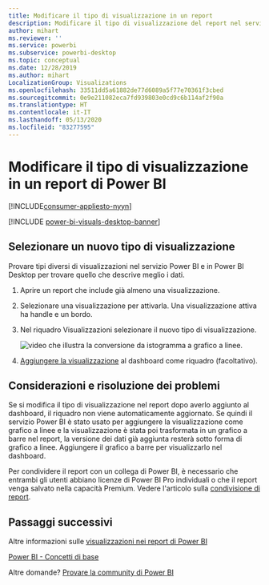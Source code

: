 ```yaml
---
title: Modificare il tipo di visualizzazione in un report
description: Modificare il tipo di visualizzazione del report nel servizio Power BI e in Power BI Desktop
author: mihart
ms.reviewer: ''
ms.service: powerbi
ms.subservice: powerbi-desktop
ms.topic: conceptual
ms.date: 12/28/2019
ms.author: mihart
LocalizationGroup: Visualizations
ms.openlocfilehash: 33511dd5a61882de77d6089a5f77e70361f3cbed
ms.sourcegitcommit: 0e9e211082eca7fd939803e0cd9c6b114af2f90a
ms.translationtype: HT
ms.contentlocale: it-IT
ms.lasthandoff: 05/13/2020
ms.locfileid: "83277595"
---
```

# <a name="change-the-type-of-visualization-in-a-power-bi-report"></a>Modificare il tipo di visualizzazione in un report di Power BI

[!INCLUDE[consumer-appliesto-nyyn](../includes/consumer-appliesto-nyyn.md)]    

[!INCLUDE [power-bi-visuals-desktop-banner](../includes/power-bi-visuals-desktop-banner.md)]

## <a name="select-a-new-visualization-type"></a>Selezionare un nuovo tipo di visualizzazione

Provare tipi diversi di visualizzazioni nel servizio Power BI e in Power BI Desktop per trovare quello che descrive meglio i dati. 

1. Aprire un report che include già almeno una visualizzazione.   
2. Selezionare una visualizzazione per attivarla. Una visualizzazione attiva ha handle e un bordo.    
3. Nel riquadro Visualizzazioni selezionare il nuovo tipo di visualizzazione. 
   
   ![video che illustra la conversione da istogramma a grafico a linee](media/power-bi-report-change-visualization-type/change-viz/change-viz.gif).
4. [Aggiungere la visualizzazione](../create-reports/service-dashboard-pin-tile-from-report.md) al dashboard come riquadro (facoltativo). 

## <a name="considerations-and-troubleshooting"></a>Considerazioni e risoluzione dei problemi
Se si modifica il tipo di visualizzazione nel report dopo averlo aggiunto al dashboard, il riquadro non viene automaticamente aggiornato. Se quindi il servizio Power BI è stato usato per aggiungere la visualizzazione come grafico a linee e la visualizzazione è stata poi trasformata in un grafico a barre nel report, la versione dei dati già aggiunta resterà sotto forma di grafico a linee. Aggiungere il grafico a barre per visualizzarlo nel dashboard.

Per condividere il report con un collega di Power BI, è necessario che entrambi gli utenti abbiano licenze di Power BI Pro individuali o che il report venga salvato nella capacità Premium. Vedere l'articolo sulla [condivisione di report](../collaborate-share/service-share-reports.md).

## <a name="next-steps"></a>Passaggi successivi
Altre informazioni sulle [visualizzazioni nei report di Power BI](power-bi-report-visualizations.md)

[Power BI - Concetti di base](../consumer/end-user-basic-concepts.md)

Altre domande? [Provare la community di Power BI](https://community.powerbi.com/)

